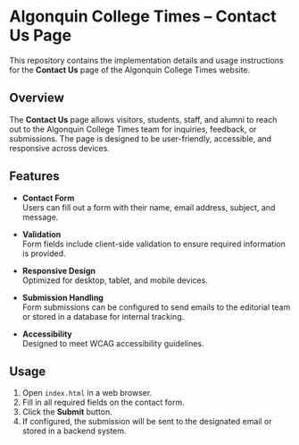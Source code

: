 # Algonquin College Times – Contact Us Page

This repository contains the implementation details and usage instructions for the **Contact Us** page of the Algonquin College Times website.

## Overview

The **Contact Us** page allows visitors, students, staff, and alumni to reach out to the Algonquin College Times team for inquiries, feedback, or submissions. The page is designed to be user-friendly, accessible, and responsive across devices.

## Features

- **Contact Form**  
  Users can fill out a form with their name, email address, subject, and message.

- **Validation**  
  Form fields include client-side validation to ensure required information is provided.

- **Responsive Design**  
  Optimized for desktop, tablet, and mobile devices.

- **Submission Handling**  
  Form submissions can be configured to send emails to the editorial team or stored in a database for internal tracking.

- **Accessibility**  
  Designed to meet WCAG accessibility guidelines.


## Usage

1. Open `index.html` in a web browser.  
2. Fill in all required fields on the contact form.  
3. Click the **Submit** button.  
4. If configured, the submission will be sent to the designated email or stored in a backend system.  



